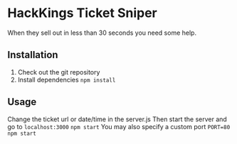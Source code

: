 # HackKings Ticket Sniper
When they sell out in less than 30 seconds you need some help.

## Installation
1. Check out the git repository
2. Install dependencies
  `npm install`

## Usage
Change the ticket url or date/time in the server.js
Then start the server and go to `localhost:3000`
  `npm start`
You may also specify a custom port
  `PORT=80 npm start`
